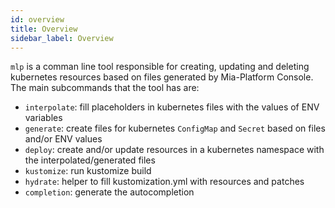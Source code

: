 ```yaml
---
id: overview
title: Overview
sidebar_label: Overview
---
```

`mlp` is a comman line tool responsible for creating, updating and deleting kubernetes resources based on files
generated by Mia-Platform Console.  
The main subcommands that the tool has are:

- `interpolate`: fill placeholders in kubernetes files with the values of ENV variables
- `generate`: create files for kubernetes `ConfigMap` and `Secret` based on files and/or ENV values
- `deploy`: create and/or update resources in a kubernetes namespace with the interpolated/generated files
- `kustomize`: run kustomize build
- `hydrate`: helper to fill kustomization.yml with resources and patches
- `completion`: generate the autocompletion

